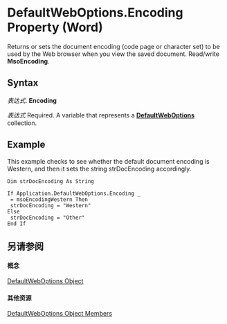 
# DefaultWebOptions.Encoding Property (Word)

Returns or sets the document encoding (code page or character set) to be used by the Web browser when you view the saved document. Read/write  **MsoEncoding**.


## Syntax

 _表达式_. **Encoding**

 _表达式_ Required. A variable that represents a **[DefaultWebOptions](7459af1e-c495-f84f-929c-f7a611ec49b3.md)** collection.


## Example

This example checks to see whether the default document encoding is Western, and then it sets the string strDocEncoding accordingly.


```
Dim strDocEncoding As String 
 
If Application.DefaultWebOptions.Encoding _ 
 = msoEncodingWestern Then 
 strDocEncoding = "Western" 
Else 
 strDocEncoding = "Other" 
End If
```


## 另请参阅


#### 概念


[DefaultWebOptions Object](7459af1e-c495-f84f-929c-f7a611ec49b3.md)
#### 其他资源


[DefaultWebOptions Object Members](http://msdn.microsoft.com/library/2ec195b5-f843-6a29-9070-a86a7ff1d7fc%28Office.15%29.aspx)